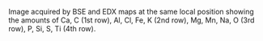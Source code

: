 Image acquired by BSE and EDX maps at the same local position showing the amounts of Ca, C (1st row),  Al, Cl, Fe, K (2nd row), Mg, Mn, Na, O (3rd row), P, Si, S, Ti (4th row).
